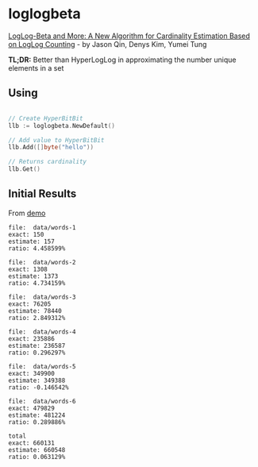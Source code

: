# loglogbeta
[LogLog-Beta and More: A New Algorithm for Cardinality Estimation Based on LogLog Counting](https://arxiv.org/pdf/1612.02284.pdf) -
by Jason Qin, Denys Kim, Yumei Tung

**TL;DR:**
Better than HyperLogLog in approximating the number unique elements in a set

## Using
```go

// Create HyperBitBit
llb := loglogbeta.NewDefault()

// Add value to HyperBitBit
llb.Add([]byte("hello"))

// Returns cardinality
llb.Get()
```


## Initial Results
From [demo](llbdemo/main.go)

```
file:  data/words-1
exact: 150
estimate: 157
ratio: 4.458599%

file:  data/words-2
exact: 1308
estimate: 1373
ratio: 4.734159%

file:  data/words-3
exact: 76205
estimate: 78440
ratio: 2.849312%

file:  data/words-4
exact: 235886
estimate: 236587
ratio: 0.296297%

file:  data/words-5
exact: 349900
estimate: 349388
ratio: -0.146542%

file:  data/words-6
exact: 479829
estimate: 481224
ratio: 0.289886%

total
exact: 660131
estimate: 660548
ratio: 0.063129%
 ```
